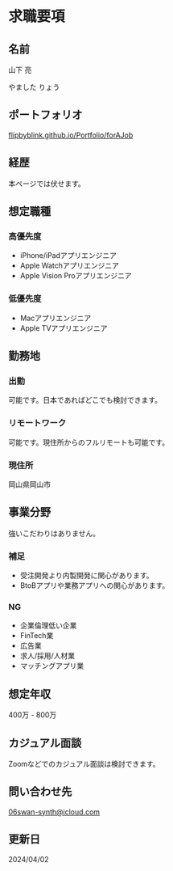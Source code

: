 求職要項
========

## 名前
山下 亮

やました りょう


## ポートフォリオ
[flipbyblink.github.io/Portfolio/forAJob](https://flipbyblink.github.io/Portfolio/forAJob)


## 経歴
本ページでは伏せます。


## 想定職種
### 高優先度
- iPhone/iPadアプリエンジニア
- Apple Watchアプリエンジニア
- Apple Vision Proアプリエンジニア

### 低優先度
- Macアプリエンジニア
- Apple TVアプリエンジニア


## 勤務地
### 出勤
可能です。日本であればどこでも検討できます。

### リモートワーク
可能です。現住所からのフルリモートも可能です。

### 現住所
岡山県岡山市


## 事業分野
強いこだわりはありません。

### 補足
- 受注開発より内製開発に関心があります。
- BtoBアプリや業務アプリへの関心があります。

### NG
- 企業倫理低い企業
- FinTech業
- 広告業
- 求人/採用/人材業
- マッチングアプリ業


## 想定年収
400万 - 800万


## カジュアル面談
Zoomなどでのカジュアル面談は検討できます。


## 問い合わせ先
06swan-synth@icloud.com


## 更新日
2024/04/02

